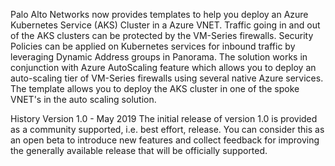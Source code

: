 Palo Alto Networks now provides templates to help you deploy an Azure Kubernetes Service (AKS) Cluster in a Azure VNET. Traffic going in and out of the AKS clusters can be protected by the VM-Series firewalls. Security Policies can be applied on Kubernetes services for inbound traffic by leveraging Dynamic Address groups in Panorama. The solution works in conjunction with Azure AutoScaling feature which allows you to deploy an auto-scaling tier of VM-Series firewalls using several native Azure services. The template allows you to deploy the AKS cluster in one of the spoke VNET's in the auto scaling solution.



History
Version 1.0 - May 2019
The initial release of version 1.0 is provided as a community supported, i.e. best effort, release. You can consider this as an open beta to introduce new features and collect feedback for improving the generally available release that will be officially supported.
